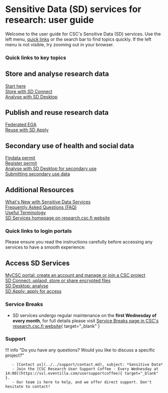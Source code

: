 
# Sensitive Data (SD) services for research: user guide

Welcome to the user guide for CSC's Sensitive Data (SD) services. Use the left menu, [quick links](#quick-links-to-key-topics) or the search bar to find topics quickly. If the left menu is not visible, try zooming out in your browser.


### Quick links to key topics

<div class="quick-links-container">
  <div class="quick-links-topic">
    <span class="quick-links-title"><h2>Store and analyse research data</h2></span>
    <div class="quick-links-item">
      <a class="quick-link" target="_self" href="sd-access/">Start here</a>
    </div>
    <div class="quick-links-item">
      <a class="quick-link" target="_self" href="sd_connect/">Store with SD Connect</a>
    </div>
    <div class="quick-links-item">
      <a class="quick-link" target="_self" href="sd_desktop/">Analyse with SD Desktop</a>
    </div>
  </div>
  <div class="quick-links-topic">
    <span class="quick-links-title"><h2>Publish and reuse research data</h2></span>
    <div class="quick-links-item">
      <a class="quick-link" target="_self" href="federatedega/">Federated EGA</a>
    </div>
    <div class="quick-links-item">
      <a class="quick-link" target="_self" href="sd-apply/">Reuse with SD Apply</a>
    </div>
  </div>
  <div class="quick-links-topic">
    <span class="quick-links-title"><h2>Secondary use of health and social data</h2></span>
    <div class="quick-links-item">
      <a class="quick-link" target="_self" href="findata-permit/">Findata permit</a>
    </div>
    <div class="quick-links-item">
      <a class="quick-link" target="_self" href="single-register-permit/">Register permit</a>
    </div>
    <div class="quick-links-item">
      <a class="quick-link" target="_self" href="sd-desktop-audited/">Analyse with SD Desktop for secondary use</a>
    </div>
    <div class="quick-links-item">
      <a class="quick-link" target="_self" href="single-register-submission/">Submitting secondary use data</a>
    </div>
  </div>
  <div class="quick-links-topic">
    <span class="quick-links-title"><h2>Additional Resources</h2></span>
    <div class="quick-links-item">
      <a class="quick-link" target="_self" href="../../support/wn/data-new/">What's New with Sensitive Data Services</a>
    </div>
    <div class="quick-links-item">
      <a class="quick-link" target="_self" href="../../support/faq/">Frequently Asked Questions (FAQ)</a>
    </div>
    <div class="quick-links-item">
      <a class="quick-link" target="_self" href="sd-terminology/">Useful Terminology</a>
     </div>
    <div class="quick-links-item">
      <a class="quick-link" target="_self" href="https://research.csc.fi/sensitive-data-services-for-research/">SD Services homepage on research.csc.fi website</a>
    </div>
  </div>
</div>


### Quick links to login portals

Please ensure you read the instructions carefully before accessing any services to have a smooth experience:

<div class="quick-links-container">
  <div class="quick-links-topic">
    <span class="quick-links-title"><h2>Access SD Services</h2></span>
    <div class="quick-links-item">
      <a class="quick-link" target="_blank" href="https://my.csc.fi/welcome">MyCSC portal: create an account and manage or join a CSC project</a>
    </div>
    <div class="quick-links-item">
      <a class="quick-link" target="_blank" href="https://sd-connect.csc.fi/">SD Connect: uplaod, store or share encrypted files</a>
    </div>
    <div class="quick-links-item">
      <a class="quick-link" target="_blank" href="https://sd-desktop.csc.fi">SD Desktop: analyse</a>
    </div>
    <div class="quick-links-item">
      <a class="quick-link" target="_blank" href="https://sd-apply.csc.fi/">SD Apply: apply for access</a>
    </div>
  </div>
</div>

### Service Breaks
   
* SD services undergo regular maintenance on the **first Wednesday of every month**, for full details please visit [Service Breaks page in CSC's research.csc.fi website](https://research.csc.fi/service-breaks){ target="_blank" } 


### Support

!!! info "Do you have any questions? Would you like to discuss a specific project?"
       
       - [Contact us](../../support/contact.md), subject: *Sensitive Data*
       - Join the [CSC Research User Support Coffee - Every Wednesday at 14:00](https://ssl.eventilla.com/usersupportcoffee){ target="_blank" }. 
       - Our team is here to help, and we offer direct support. Don't hesitate to contact!











